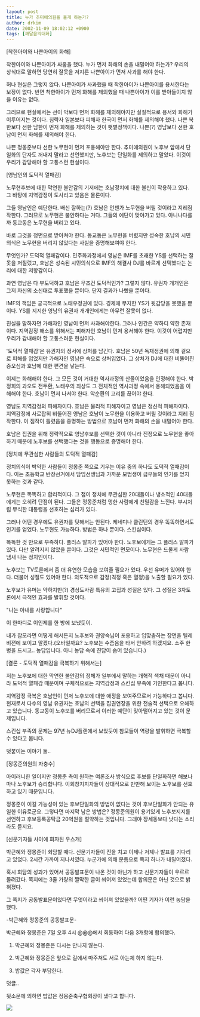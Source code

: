 ```yaml
---
layout: post
title: 누가 추미애의원을 울게 하는가?
author: drkim
date: 2002-11-09 18:02:12 +0900
tags: [깨달음의대화]
---
```

[착한아이와 나쁜아이의 화해]
  
착한아이와 나쁜아이가 싸움을 했다. 누가 먼저 화해의 손을 내밀어야 하는가? 우리의 상식대로 말하면 당연히 잘못을 저지른 나쁜아이가 먼저 사과를 해야 한다.
  

  
허나 현실은 그렇지 않다. 나쁜아이가 사과했을 때 착한아이가 나쁜아이를 용서한다는 보장이 없다. 반면 착한아이가 먼저 화해를 제의했을 때 나쁜아이가 이를 받아들이지 않을 이유는 없다.
  

  
그러므로 현실에서는 선이 악보다 먼저 화해를 제의해야지만 실질적으로 용서와 화해가 이루어지는 것이다. 침략자 일본보다 피해자 한국이 먼저 화해를 제의해야 했다. 나쁜 북한보다 선한 남한이 먼저 화해를 제의하는 것이 햇볕정책이다. 나쁜(?) 영남보다 선한 호남이 먼저 화해를 제의해야 한다.
  

  
나쁜 정몽준보다 선한 노무현이 먼저 포용해야만 한다. 추미애의원이 노후보 앞에서 단일화의 단자도 꺼내지 말라고 선언했지만, 노후보는 단일화를 제의하고 말았다. 이것이 우리가 감당해야 할 고통스런 현실이다.
  

  

  
[영남인의 도덕적 열패감]
  
노무현후보에 대한 막연한 불안감의 기저에는 호남정치에 대한 불신이 작용하고 있다. 그 바탕에 지역감정이 도사리고 있음은 물론이다.
  

  
그들 영남인은 예단한다. 배신 잘하는(?) 호남은 언젠가 노무현을 버릴 것이라고 지레짐작한다. 그러므로 노무현은 불안하다는 거다. 그들의 예단이 맞아가고 있다. 아니나다를까 동교동은 노무현을 버리고 있다.
  

  
바로 그것을 정면으로 받아쳐야 한다. 동교동은 노무현을 버렸지만 성숙한 호남의 시민의식은 노무현을 버리지 않았다는 사실을 증명해보여야 한다.
  

  
무엇인가? 도덕적 열패감이다. 민주화과정에서 영남은 IMF를 초래한 YS를 선택하는 잘못을 저질렀고, 호남은 성숙된 시민의식으로 IMF의 해결사 DJ를 바르게 선택했다는 논리에 대한 저항감이다.
  

  
과연 영남은 다 부도덕하고 호남은 무조건 도덕적인가? 그렇지 않다. 유권자 개개인은 그저 자신의 소신대로 투표했을 뿐이다. 단지 결과가 나빴을 뿐이다.
  

  
IMF의 책임은 궁극적으로 노태우정권에 있다. 경제에 무지한 YS가 뒷감당을 못했을 뿐이다. YS를 지지한 영남의 유권자 개개인에게는 아무런 잘못이 없다.
  

  
진실을 말하자면 가해자인 영남이 먼저 사과해야한다. 그러나 인간은 약하디 약한 존재이다. 지역감정 해소를 위해서는 피해자인 호남이 먼저 용서해야 한다. 이것이 어렵지만 우리가 감내해야 할 고통스러운 현실이다.
  

  
'도덕적 열패감'은 유권자의 정서에 상처를 남긴다. 호남은 50년 독재정권에 의해 겉으로 피해를 입었지만 가해자인 영남은 속으로 상처입었다. 그 상처가 DJ에 대한 비뚤어진 증오심과 호남에 대한 편견을 낳는다.
  

  
이제는 화해해야 한다. 그 모든 것이 거대한 역사과정의 산물이었음을 인정해야 한다. 박정희의 과오도 전두환, 노태우의 죄상도 그 전체적인 역사과정 속에서 용해되었음을 이해해야 한다. 호남이 먼저 나서야 한다. 악순환의 고리를 끊어야 한다.
  

  
영남도 지역감정의 피해자이다. 호남은 물리적 피해자이고 영남은 정신적 피해자이다. 지역감정에 사로잡혀 비뚤어진 영남은 호남이 노무현을 이용하고 버릴 것이라고 지레 짐작한다. 이 짐작이 틀렸음을 증명하는 방법으로 호남이 먼저 화해의 손을 내밀어야 한다.
  

  
호남은 집권을 위해 정략적으로 영남후보를 선택한 것이 아니라 진정으로 노무현을 좋아하기 때문에 노후보를 선택했다는 것을 행동으로 증명해야 한다.
  

  

  
[정치에 무관심한 사람들의 도덕적 열패감]
  
정치의식이 박약한 사람들이 정몽준 쪽으로 기우는 이유 중의 하나도 도덕적 열패감이다. 이는 초등학교 반장선거에서 담임선생님과 가까운 모범생이 급우들의 인기를 얻지 못하는 것과 같다.
  

  
노무현은 똑똑하고 합리적이다. 그 점이 정치에 무관심한 20대들이나 냉소적인 40대들에게는 오히려 단점이 된다. 그들은 정몽준처럼 멍한 사람에게 친밀감을 느낀다. 부시처럼 무식한 대통령을 선호하는 심리가 있다.
  

  
그러나 어떤 경우에도 유권자를 탓해서는 안된다. 케네디나 클린턴의 경우 똑똑하면서도 인기를 얻었다. 노무현도 가능하다. 방법은 하나 뿐이다. 스킨십이다.
  

  
똑똑한 것 만으로 부족하다. 플러스 알파가 있어야 한다. 노후보에게는 그 플러스 알파가 있다. 다만 알려지지 않았을 뿐이다. 그것은 서민적인 면모이다. 노무현은 드물게 사람 냄새 나는 정치인이다.
  

  
노후보는 TV토론에서 좀 더 유연한 모습을 보여줄 필요가 있다. 우선 유머가 있어야 한다. 더불어 성질도 있어야 한다. 의도적으로 감정(격정 혹은 열정)을 노출할 필요가 있다.
  

  
노후보가 유머는 약하지만(?) 경상도사람 특유의 고집과 성질은 있다. 그 성질은 3자토론에서 극적인 효과를 발휘할 것이다.
  

  
"나는 아내를 사랑합니다"
  

  
이 한마디로 이인제를 한 방에 보냈듯이.
  

  
내가 참모라면 어떻게 해서든지 노후보와 권양숙님이 포옹하고 입맞춤하는 장면을 텔레비젼에 보이고 말겠다.(오바일까요? 노후보는 수줍음을 타서 안하려 하겠지요. 소주 한병을 드시고.. 농담입니다. 아니 농담 속에 진담이 숨어 있습니다.)
  

  

  
[결론 - 도덕적 열패감을 극복하기 위해서는]
  
저는 노후보에 대한 막연한 불안감의 정체가 일부에서 말하는 개혁적 색채 때문이 아니라 도덕적 열패감 때문이며 구체적으로는 지역감정과 스킨십 부족에 기인한다고 봅니다.
  

  
지역감정 극복은 호남인이 먼저 노후보에 대한 애정을 보여주므로서 가능하다고 봅니다. 현재로서 다수의 영남 유권자는 호남의 선택을 집권연장을 위한 전술적 선택으로 오해하고 있습니다. 동교동이 노후보를 버리므로서 이러한 예단이 맞아떨어지고 있는 것이 문제입니다.
  

  
스킨십 부족의 문제는 97년 뉴DJ플랜에서 보았듯이 참모들이 역량을 발휘하면 극복할 수 있다고 봅니다.
  

  

  

  
덧붙이는 이야기 둘..
  

  
[정몽준의원의 자충수]
  
아이러니한 일이지만 정몽준 측이 원하는 여론조사 방식으로 후보를 단일화하면 해보나마나 노후보가 승리합니다. 이회창지지자들이 상대적으로 만만해 보이는 노후보를 선호하고 있기 때문입니다.
  

  
정몽준이 이길 가능성이 있는 후보단일화의 방법이 없다는 것이 후보단일화가 안되는 유일한 이유로군요. 그렇다면 마지막 남은 방법은? 정몽준의원이 용기있게 노후보지지를 선언하고 후보등록공탁금 20억원을 절약하는 것입니다. 그래야 장세동보다 낫다는 소리라도 듣지요.
  

  

  
[신문기자들 사이에 회자된 우스개]
  
박근혜와 정몽준이 회담할 때다. 신문기자들이 진을 치고 이제나 저제나 발표를 기다리고 있었다. 2시간 가까이 지나서였다. 누군가에 의해 문틈으로 쪽지 하나가 내밀어졌다.
  

  
혹시 회담의 성과가 있어서 공동발표문이 나온 것이 아닌가 하고 신문기자들이 우르르 몰려갔다. 쪽지에는 3줄 가량의 짤막한 글이 씌어져 있었는데 합의문은 아닌 것으로 밝혀졌다.
  

  
그 쪽지가 공동발표문이었다면 무엇이라고 씌어져 있었을까? 어떤 기자가 이런 농담을 했다.
  

  
-박근혜와 정몽준의 공동발표문-
  
박근혜와 정몽준은 7일 오후 4시 @@@에서 회동하여 다음 3개항에 합의했다.
  
1. 박근혜와 정몽준은 다시는 만나지 않는다.
  
2. 박근혜와 정몽준은 앞으로 길에서 마주쳐도 서로 아는체 하지 않는다.
  
3. 밥값은 각자 부담한다.
  

  
덧글..
  
뒷소문에 의하면 밥값은 정몽준축구협회장이 냈다고 합니다.
  

  

  
![](http://drkimz.com/technote/board/private/upimg/1036728869.jpg)